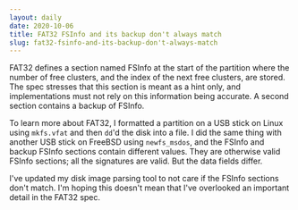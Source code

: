 ```yaml
---
layout: daily
date: 2020-10-06
title: FAT32 FSInfo and its backup don't always match
slug: fat32-fsinfo-and-its-backup-don't-always-match
---
```


FAT32 defines a section named FSInfo at the start of the partition where the number of free
clusters, and the index of the next free clusters, are stored.
The spec stresses that this section is meant as a hint only, and implementations
must not rely on this information being accurate.
A second section contains a backup of FSInfo.

To learn more about FAT32, I formatted a partition on a USB stick on Linux using `mkfs.vfat`
and then `dd`'d the disk into a file. I did the same thing with another USB stick on FreeBSD
using `newfs_msdos`, and the FSInfo and backup FSInfo sections contain different values.
They are otherwise valid FSInfo sections; all the signatures are valid. But the data fields
differ.

I've updated my disk image parsing tool to not care if the FSInfo sections don't match.
I'm hoping this doesn't mean that I've overlooked an important detail in the FAT32 spec.
